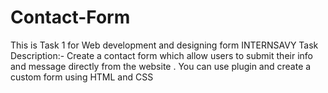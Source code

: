 # Contact-Form
This is Task 1 for Web development and designing form INTERNSAVY
Task Description:- 
Create a contact form which allow users to submit their info and message directly from the website . You can use plugin and create a custom form using HTML and CSS
